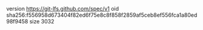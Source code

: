 version https://git-lfs.github.com/spec/v1
oid sha256:f556958d673404f82ed6f75e8c8f858f2859af5ceb8ef556fca1a80ed98f9458
size 3032
